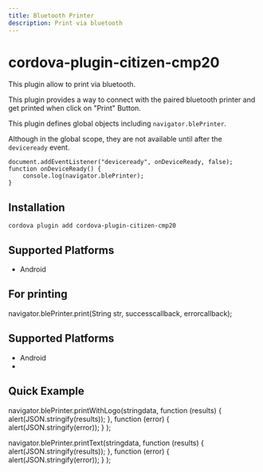 ```yaml
---
title: Bluetooth Printer
description: Print via bluetooth
---
```

<!--
# license: Licensed to the Apache Software Foundation (ASF) under one
#         or more contributor license agreements.  See the NOTICE file
#         distributed with this work for additional information
#         regarding copyright ownership.  The ASF licenses this file
#         to you under the Apache License, Version 2.0 (the
#         "License"); you may not use this file except in compliance
#         with the License.  You may obtain a copy of the License at
#
#           http://www.apache.org/licenses/LICENSE-2.0
#
#         Unless required by applicable law or agreed to in writing,
#         software distributed under the License is distributed on an
#         "AS IS" BASIS, WITHOUT WARRANTIES OR CONDITIONS OF ANY
#         KIND, either express or implied.  See the License for the
#         specific language governing permissions and limitations
#         under the License.
-->

# cordova-plugin-citizen-cmp20

This plugin allow to print via bluetooth.

This plugin provides a way to connect with the paired bluetooth printer and get printed when click on "Print" Button.

This plugin defines global objects including `navigator.blePrinter`.

Although in the global scope, they are not available until after the `deviceready` event.

    document.addEventListener("deviceready", onDeviceReady, false);
    function onDeviceReady() {
        console.log(navigator.blePrinter);
    }

## Installation

    cordova plugin add cordova-plugin-citizen-cmp20

## Supported Platforms
- Android

For printing
---------------------

navigator.blePrinter.print(String str, successcallback, errorcallback);

## Supported Platforms
- Android
- 
Quick Example
-------------------------
navigator.blePrinter.printWithLogo(stringdata,
    function (results) {
        alert(JSON.stringify(results));
    },
            function (error) {
                alert(JSON.stringify(error));
            }
        );


navigator.blePrinter.printText(stringdata,
    function (results) {
        alert(JSON.stringify(results));
    },
            function (error) {
                alert(JSON.stringify(error));
            }
        );